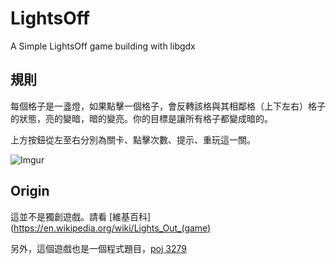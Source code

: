 # LightsOff
A Simple LightsOff game building with libgdx

## 規則

每個格子是一盞燈，如果點擊一個格子，會反轉該格與其相鄰格（上下左右）格子的狀態，亮的變暗，暗的變亮。你的目標是讓所有格子都變成暗的。

上方按鈕從左至右分別為關卡、點擊次數、提示、重玩這一關。

![Imgur](http://i.imgur.com/ObExLhQ.png)

## Origin

這並不是獨創遊戲。請看 [維基百科](https://en.wikipedia.org/wiki/Lights_Out_(game)

另外，這個遊戲也是一個程式題目，[poj 3279](http://poj.org/problem?id=3279)
